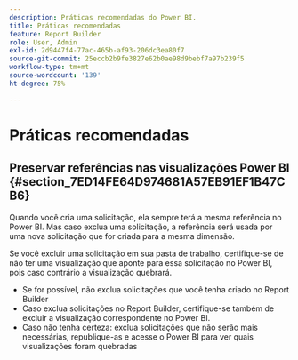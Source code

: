 ```yaml
---
description: Práticas recomendadas do Power BI.
title: Práticas recomendadas
feature: Report Builder
role: User, Admin
exl-id: 2d9447f4-77ac-465b-af93-206dc3ea80f7
source-git-commit: 25eccb2b9fe3827e62b0ae98d9bebf7a97b239f5
workflow-type: tm+mt
source-wordcount: '139'
ht-degree: 75%

---
```


# Práticas recomendadas

## Preservar referências nas visualizações Power BI {#section_7ED14FE64D974681A57EB91EF1B47CB6}

Quando você cria uma solicitação, ela sempre terá a mesma referência no Power BI. Mas caso exclua uma solicitação, a referência será usada por uma nova solicitação que for criada para a mesma dimensão.

Se você excluir uma solicitação em sua pasta de trabalho, certifique-se de não ter uma visualização que aponte para essa solicitação no Power BI, pois caso contrário a visualização quebrará.

* Se for possível, não exclua solicitações que você tenha criado no Report Builder
* Caso exclua solicitações no Report Builder, certifique-se também de excluir a visualização correspondente no Power BI.
* Caso não tenha certeza: exclua solicitações que não serão mais necessárias, republique-as e acesse o Power BI para ver quais visualizações foram quebradas
